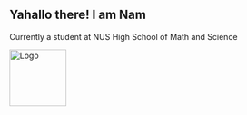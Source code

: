 ## Yahallo there! I am Nam

Currently a student at NUS High School of Math and Science

<img src="https://lh3.googleusercontent.com/a/AEdFTp62kilVzPIvVhf6GC-A__nPhsBOluF_LqLlTdOUww=s360-p-no" alt="Logo" width="100"/>        

<!--
**da-Nam/da-Nam** is a ✨ _special_ ✨ repository because its `README.md` (this file) appears on your GitHub profile.

Here are some ideas to get you started:

- 🔭 I’m currently working on ...
- 🌱 I’m currently learning ...
- 👯 I’m looking to collaborate on ...
- 🤔 I’m looking for help with ...
- 💬 Ask me about ...
- 📫 How to reach me: ...
- 😄 Pronouns: ...
- ⚡ Fun fact: ...
-->
